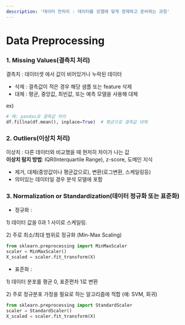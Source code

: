 ```yaml
---
description: '데이터 전처리 : 데이터를 모델에 맞게 정제하고 준비하는 과정'
---
```


# Data Preprocessing

### 1. Missing Values(결측치 처리)

결측치 : 데이터셋 에서 값이 비어있거나 누락된 데이터

* 삭제 : 결측값이 적은 경우 해당 샘플 또는 feature 삭제
* 대체 : 평균, 중앙값, 최빈값, 또는 예측 모델을 사용해 대체

ex)

```python
# 예: pandas로 결측값 처리
df.fillna(df.mean(), inplace=True)  # 평균으로 결측값 대체
```



### 2. Outliers(이상치 처리)

이상치 : 다른 데이터와 비교했을 때 현저히 차이가 나는 값\
**이상치 탐지 방법**: IQR(Interquartile Range), z-score, 도메인 지식

* 제거, 대체(중앙값이나 평균값으로), 변환(로그변환, 스케일링등)
* 의미있는 데이터일 경우 분석 모델에 포함



### 3. Normalization or Standardization(데이터 정규화 또는 표준화)

* 정규화 :&#x20;

1\) 데이터 값을 0과 1 사이로 스케일링.

2\) 주로 최소/최대 범위로 정규화 (Min-Max Scaling)

```python
from sklearn.preprocessing import MinMaxScaler
scaler = MinMaxScaler()
X_scaled = scaler.fit_transform(X)
```

* 표준화 :&#x20;

1\) 데이터 분포를 평균 0, 표준편차 1로 변환

2\) 주로 정규분포 가정을 필요로 하는 알고리즘에 적합 (예: SVM, 회귀)

```python
from sklearn.preprocessing import StandardScaler
scaler = StandardScaler()
X_scaled = scaler.fit_transform(X)
```

